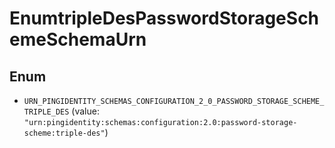 

# EnumtripleDesPasswordStorageSchemeSchemaUrn

## Enum


* `URN_PINGIDENTITY_SCHEMAS_CONFIGURATION_2_0_PASSWORD_STORAGE_SCHEME_TRIPLE_DES` (value: `"urn:pingidentity:schemas:configuration:2.0:password-storage-scheme:triple-des"`)



